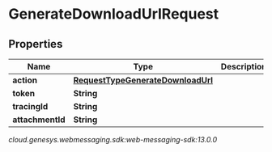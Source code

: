 # GenerateDownloadUrlRequest


## Properties

| Name | Type | Description | Notes |
| ------------ | ------------- | ------------- | ------------- |
| **action** | [**RequestTypeGenerateDownloadUrl**](RequestTypeGenerateDownloadUrl) |  |  |
| **token** | **String** |  |  |
| **tracingId** | **String** |  |  [optional] |
| **attachmentId** | **String** |  |  |




_cloud.genesys.webmessaging.sdk:web-messaging-sdk:13.0.0_
